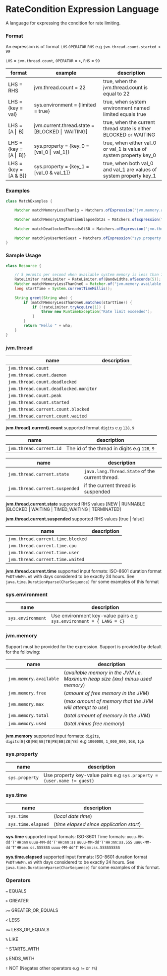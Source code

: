 # RateCondition Expression Language

A language for expressing the condition for rate limiting.

### Format

An expression is of format `LHS` `OPERATOR` `RHS` e.g `jvm.thread.count.started > 99`

`LHS` = `jvm.thread.count`,  `OPERATOR` = `>`,  `RHS` = `99`

| format                      | example                                              | description                                                         |  
|-----------------------------|------------------------------------------------------|---------------------------------------------------------------------|
| LHS = RHS                   | jvm.thread.count = 22                                | true, when the jvm.thread.count is equal to 22                      |  
| LHS = {key = val}           | sys.environment = {limited = true}                   | true, when system environment named limited equals true             |  
| LHS = [A &#9122; B]         | jvm.current.thread.state = [BLOCKED &#9122; WAITING] | true, when the current thread state is either BLOCKED or WAITING    |
| LHS = {key = [A &#9122; B]} | sys.property = {key_0 = [val_0 &#9122; val_1]}       | true, when either val_0 or val_1 is value of system property key_0  |  
| LHS = {key = [A & B]}       | sys.property = {key_1 = [val_0 & val_1]}             | true, when both val_0 and val_1 are values of system property key_1 |  

### Examples ###

```java
class MatchExamples {
    
    Matcher matchMemoryLessThan1g = Matchers.ofExpression("jvm.memory.available < 1GB");
    
    Matcher matchMemoryLt9gAndTimeElapsedGt2s = Matchers.ofExpression("jvm.memory.available < 9GB & sys.time.elapsed > PT2S");
    
    Matcher matchDeadlockedThreadsGt30 = Matchers.ofExpression("jvm.thread.count.deadlocked > 30");
    
    Matcher matchSysUserNotGuest = Matchers.ofExpression("sys.property = {user.name != guest}");
}
```

### Sample Usage ###

```java
class Resource {

    // 5 permits per second when available system memory is less than 1 GB
    RateLimiter rateLimiter = RateLimiter.of(Bandwidths.ofSeconds(5));
    Matcher matchMemoryLessThanOneG = Matcher.of("jvm.memory.available < 1GB");
    long startTime = System.currentTimeMillis();
    
    String greet(String who) {
        if (matchMemoryLessThanOneG.matches(startTime)) {
            if (!rateLimiter.tryAcquire(1)) {
                throw new RuntimeException("Rate limit exceeded");
            }
        }
        return "Hello " + who;
    }
}
```

### jvm.thread

| name                                   | description |
|----------------------------------------|-------------|
| `jvm.thread.count`                     |             |
| `jvm.thread.count.daemon`              |             |  
| `jvm.thread.count.deadlocked`          |             |
| `jvm.thread.count.deadlocked.monitor`  |             |
| `jvm.thread.count.peak`                |             |
| `jvm.thread.count.started`             |             |
| `jvm.thread.current.count.blocked`     |             |
| `jvm.thread.current.count.waited`      |             |

__jvm.thread(.current).count__ supported format `digits` e.g `128`, `9`

| name                    | description                                   |
|-------------------------|-----------------------------------------------|
| `jvm.thread.current.id` | The id of the thread in digits e.g `128`, `9` |

| name                           | description                                            |
|--------------------------------|--------------------------------------------------------|
| `jvm.thread.current.state`     | `java.lang.Thread.State` of the current thread.        |
| `jvm.thread.current.suspended` | if the current thread is suspended                     |

__jvm.thread.current.state__ supported RHS values [NEW | RUNNABLE |BLOCKED | WAITING | TIMED_WAITING | TERMINATED]

__jvm.thread.current.suspended__ supported RHS values [true | false]

| name                              | description |
|-----------------------------------|-------------|
| `jvm.thread.current.time.blocked` |             |
| `jvm.thread.current.time.cpu`     |             |
| `jvm.thread.current.time.user`    |             |
| `jvm.thread.current.time.waited`  |             |

__jvm.thread.current.time__ supported input formats: ISO-8601 duration format `PnDTnHnMn.nS` with days
considered to be exactly 24 hours. See `java.time.Duration#parse(CharSequence)` for some
examples of this format

### sys.environment

| name              | description                                                         |  
|-------------------|---------------------------------------------------------------------|
| `sys.environment` | Use environment key-value pairs e.g `sys.environment = { LANG = C}` |


### jvm.memory

Support must be provided for the expression. Support is provided by default for the following:

| name                    | description                                                                      |
|-------------------------|----------------------------------------------------------------------------------|
| `jvm.memory.available`  | (_available memory in the JVM i.e. Maximum heap size (`Xmx`) minus used memory_) | 
| `jvm.memory.free`       | (_amount of free memory in the JVM_)                                             |                                     
| `jvm.memory.max`        | (_max amount of memory that the JVM will attempt to use_)                        |                      
| `jvm.memory.total`      | (_total amount of memory in the JVM_)                                            |
| `jvm.memory.used`       | (_total minus free memory_)                                                      |

__jvm.memory__ supported input formats: `digits`, `digits[B|KB|MB|GB|TB|PB|EB|ZB|YB]` 
e.g `1000000`, `1_000_000`, `1GB`, `1gb`

### sys.property

| name           | description                                                            |  
|----------------|------------------------------------------------------------------------|
| `sys.property` | Use property key-value pairs e.g `sys.property = {user.name != guest}` |

### sys.time

| name                | description                              |
|---------------------|------------------------------------------|
| `sys.time`          | (_local date time_)                      |
| `sys.time.elapsed`  | (_time elapsed since application start_) |

__sys.time__ supported input formats: ISO-8601 Time formats:
`uuuu-MM-dd'T'HH:mm`
`uuuu-MM-dd'T'HH:mm:ss`
`uuuu-MM-dd'T'HH:mm:ss.SSS`
`uuuu-MM-dd'T'HH:mm:ss.SSSSSS`
`uuuu-MM-dd'T'HH:mm:ss.SSSSSSSSS`

__sys.time.elapsed__ supported input formats: ISO-8601 duration format `PnDTnHnMn.nS` with days 
considered to be exactly 24 hours. See `java.time.Duration#parse(CharSequence)` for some 
examples of this format.

### Operators

`=`  EQUALS

`>`  GREATER

`>=` GREATER_OR_EQUALS

`<`  LESS

`<=` LESS_OR_EQUALS

`%`  LIKE

`^`  STARTS_WITH

`$`  ENDS_WITH

`!`  NOT (Negates other operators e.g `!=` or `!%`)




 
